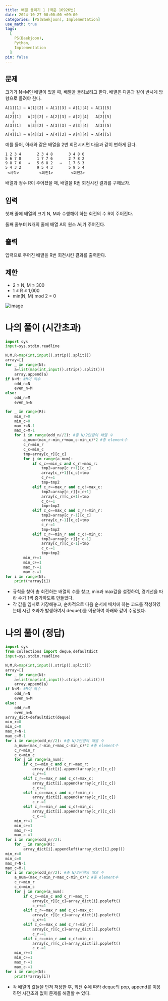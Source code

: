 ```yaml
---
title: 배열 돌리기 1 (백준 16926번)
date: 2024-10-27 00:00:00 +09:00
categories: [PS(Baekjoon), Implementation]
use_math: true
tags:
  [
    PS(Baekjoon),
    Python,
    Implementation
  ]
pin: false
---
```


## 문제

크기가 N×M인 배열이 있을 때, 배열을 돌려보려고 한다. 배열은 다음과 같이 반시계 방향으로 돌려야 한다.

```
A[1][1] ← A[1][2] ← A[1][3] ← A[1][4] ← A[1][5]
   ↓                                       ↑
A[2][1]   A[2][2] ← A[2][3] ← A[2][4]   A[2][5]
   ↓         ↓                   ↑         ↑
A[3][1]   A[3][2] → A[3][3] → A[3][4]   A[3][5]
   ↓                                       ↑
A[4][1] → A[4][2] → A[4][3] → A[4][4] → A[4][5]
```

예를 들어, 아래와 같은 배열을 2번 회전시키면 다음과 같이 변하게 된다.

```
1 2 3 4       2 3 4 8       3 4 8 6
5 6 7 8       1 7 7 6       2 7 8 2
9 8 7 6   →   5 6 8 2   →   1 7 6 3
5 4 3 2       9 5 4 3       5 9 5 4
 <시작>         <회전1>        <회전2>
```

배열과 정수 R이 주어졌을 때, 배열을 R번 회전시킨 결과를 구해보자.

## 입력

첫째 줄에 배열의 크기 N, M과 수행해야 하는 회전의 수 R이 주어진다.

둘째 줄부터 N개의 줄에 배열 A의 원소 Aij가 주어진다.

## 출력

입력으로 주어진 배열을 R번 회전시킨 결과를 출력한다.

## 제한

- 2 ≤ N, M ≤ 300
- 1 ≤ R ≤ 1,000
- min(N, M) mod 2 = 0

![image](https://github.com/user-attachments/assets/3a9e911b-39bd-4298-8072-25d9e4e2edcf)

# 나의 풀이 (시간초과)

```python
import sys
input=sys.stdin.readline

N,M,R=map(int,input().strip().split())
array=[]
for _ in range(N):
    a=list(map(int,input().strip().split()))
    array.append(a)
if N<M: #N이 짝수
    odd_n=N
    even_n=M
else:
    odd_n=M
    even_n=N

for _ in range(R):
    min_r=0
    min_c=0
    max_r=N-1
    max_c=M-1
    for i in range(odd_n//2): #총 N/2만큼의 배열 수
        a_num=(max_r-min_r+max_c-min_c)*2 #총 element수
        c_r=min_r
        c_c=min_c
        tmp=array[c_r][c_c]
        for j in range(a_num):
            if c_c==min_c and c_r!=max_r:
                tmp2=array[c_r+1][c_c]
                array[c_r+1][c_c]=tmp
                c_r+=1
                tmp=tmp2
            elif c_r==max_r and c_c!=max_c:
                tmp2=array[c_r][c_c+1]
                array[c_r][c_c+1]=tmp
                c_c+=1
                tmp=tmp2
            elif c_c==max_c and c_r!=min_r:
                tmp2=array[c_r-1][c_c]
                array[c_r-1][c_c]=tmp
                c_r-=1
                tmp=tmp2
            elif c_r==min_r and c_c!=min_c:
                tmp2=array[c_r][c_c-1]
                array[c_r][c_c-1]=tmp
                c_c-=1
                tmp=tmp2
        min_r+=1
        min_c+=1
        max_r-=1
        max_c-=1
for i in range(N):
    print(*array[i])
```

- 규칙을 찾아 총 회전하는 배열의 수를 찾고, min과 max값을 설정하여, 경계선을 따라 수가 1씩 증가하도록 만들었다.
- 각 값을 임시로 저장해놓고, 순차적으로 다음 순서에 배치에 하는 코드를 작성하였는데 시간 초과가 발생하여서 deque()를 이용하여 아래와 같이 수정했다.

# 나의 풀이 (정답)

```python
import sys
from collections import deque,defaultdict
input=sys.stdin.readline

N,M,R=map(int,input().strip().split())
array=[]
for _ in range(N):
    a=list(map(int,input().strip().split()))
    array.append(a)
if N<M: #N이 짝수
    odd_n=N
    even_n=M
else:
    odd_n=M
    even_n=N
array_dict=defaultdict(deque)
min_r=0
min_c=0
max_r=N-1
max_c=M-1
for i in range(odd_n//2): #총 N/2만큼의 배열 수
    a_num=(max_r-min_r+max_c-min_c)*2 #총 element수
    c_r=min_r
    c_c=min_c
    for j in range(a_num):
        if c_c==min_c and c_r!=max_r:
            array_dict[i].append(array[c_r][c_c])
            c_r+=1
        elif c_r==max_r and c_c!=max_c:
            array_dict[i].append(array[c_r][c_c])
            c_c+=1
        elif c_c==max_c and c_r!=min_r:
            array_dict[i].append(array[c_r][c_c])
            c_r-=1
        elif c_r==min_r and c_c!=min_c:
            array_dict[i].append(array[c_r][c_c])
            c_c-=1
    min_r+=1
    min_c+=1
    max_r-=1
    max_c-=1
for i in range(odd_n//2):
    for _ in range(R):
        array_dict[i].appendleft(array_dict[i].pop())
min_r=0
min_c=0
max_r=N-1
max_c=M-1
for i in range(odd_n//2): #총 N/2만큼의 배열 수
    a_num=(max_r-min_r+max_c-min_c)*2 #총 element수
    c_r=min_r
    c_c=min_c
    for j in range(a_num):
        if c_c==min_c and c_r!=max_r:
            array[c_r][c_c]=array_dict[i].popleft()
            c_r+=1
        elif c_r==max_r and c_c!=max_c:
            array[c_r][c_c]=array_dict[i].popleft()
            c_c+=1
        elif c_c==max_c and c_r!=min_r:
            array[c_r][c_c]=array_dict[i].popleft()
            c_r-=1
        elif c_r==min_r and c_c!=min_c:
            array[c_r][c_c]=array_dict[i].popleft()
            c_c-=1
    min_r+=1
    min_c+=1
    max_r-=1
    max_c-=1
for i in range(N):
    print(*array[i])
```

- 각 배열의 값들을 먼저 저장한 후, 회전 수에 따라 deque의 pop, append를 이용하면 시간초과 없이 문제를 해결할 수 있다.